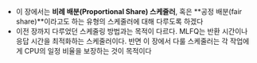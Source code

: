 - 이 장에서는 **비례 배분(Proportional Share) 스케줄러**, 혹은 **공정 배분(fair share)**이라고도 하는 유형의 스케줄러에 대해 다루도록 하겠다
- 이전 장까지 다루었던 스케줄링 방법과는 목적이 다르다. MLFQ는 반환 시간이나 응답 시간을 최적화하는 스케줄러이다. 반면 이 장에서 다룰 스케줄러는 각 작업에게 CPU의 일정 비율을 보장하는 것이 목적이다
